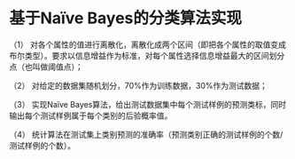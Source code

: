 # 基于Naïve Bayes的分类算法实现

（1）  对各个属性的值进行离散化，离散化成两个区间（即把各个属性的取值变成布尔类型）。要求以信息增益作为标准，对每个属性选择信息增益最大的区间划分点（也叫做阈值点）；

（2）  对给定的数据集随机划分，70%作为训练数据，30%作为测试数据；

（3）  实现Naïve Bayes算法，给出测试数据集中每个测试样例的预测类标，同时输出每个测试样例属于每个类别的后验概率值。

（4）  统计算法在测试集上类别预测的准确率（预测类别正确的测试样例的个数/测试样例的个数）。